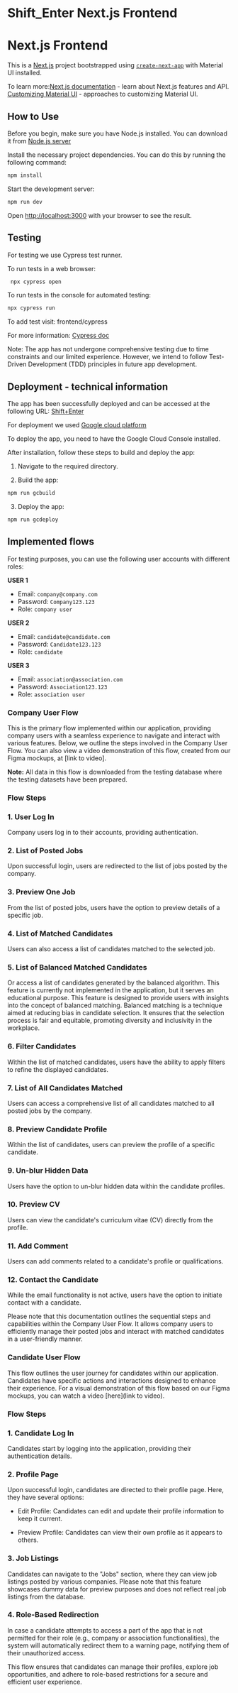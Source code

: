 # Shift_Enter Next.js Frontend

# Next.js Frontend

This is a [Next.js](https://nextjs.org/) project bootstrapped using [`create-next-app`](https://github.com/vercel/next.js/tree/canary/packages/create-next-app) with Material UI installed.

To learn more:[Next.js documentation](https://nextjs.org/docs) - learn about Next.js features and API.
[Customizing Material UI](https://mui.com/material-ui/customization/how-to-customize/) - approaches to customizing Material UI.

## How to Use

Before you begin, make sure you have Node.js installed. You can download it from [Node.js server](https://nodejs.org/en)

Install the necessary project dependencies. You can do this by running the following command:
```bash
npm install
```

Start the development server:

```bash
npm run dev
```

Open [http://localhost:3000](http://localhost:3000) with your browser to see the result.

## Testing
For testing we use Cypress test runner.

To run tests in a web browser:
```bash
 npx cypress open
```
To run tests in the console for automated testing: 
```bash
npx cypress run
```
To add test visit: frontend/cypress

For more information: [Cypress doc](https://docs.cypress.io/guides/core-concepts/introduction-to-cypress)

Note: The app has not undergone comprehensive testing due to time constraints and our limited experience. However, we intend to follow Test-Driven Development (TDD) principles in future app development.

## Deployment - technical information
The app has been successfully deployed and can be accessed at the following URL: [Shift+Enter](https://nextjsapp-iwghenktca-ew.a.run.app/)

For deployment we used [Google cloud platform](https://console.cloud.google.com/welcome?project=enter-400508)

To deploy the app, you need to have the Google Cloud Console installed.

After installation, follow these steps to build and deploy the app:

1. Navigate to the required directory.

2. Build the app:
```bash
npm run gcbuild 
```

3. Deploy the app:
```bash
npm run gcdeploy
```

## Implemented flows

For testing purposes, you can use the following user accounts with different roles:

**USER 1**

- Email: `company@company.com`
- Password: `Company123.123`
- Role: `company user`

**USER 2**

- Email: `candidate@candidate.com`
- Password: `Candidate123.123`
- Role: `candidate`

**USER 3**

- Email: `association@association.com`
- Password: `Association123.123`
- Role: `association user`

### Company User Flow
This is the primary flow implemented within our application, providing company users with a seamless experience to navigate and interact with various features. Below, we outline the steps involved in the Company User Flow. You can also view a video demonstration of this flow, created from our Figma mockups, at [link to video].

**Note:** All data in this flow is downloaded from the testing database where the testing datasets have been prepared.

### Flow Steps

### 1. User Log In
Company users log in to their accounts, providing authentication.

### 2. List of Posted Jobs
Upon successful login, users are redirected to the list of jobs posted by the company.

### 3. Preview One Job
From the list of posted jobs, users have the option to preview details of a specific job.

### 4. List of Matched Candidates
Users can also access a list of candidates matched to the selected job.

### 5. List of Balanced Matched Candidates
Or access a list of candidates generated by the balanced algorithm.
This feature is currently not implemented in the application, but it serves an educational purpose. This feature is designed to provide users with insights into the concept of balanced matching.
Balanced matching is a technique aimed at reducing bias in candidate selection. It ensures that the selection process is fair and equitable, promoting diversity and inclusivity in the workplace.

### 6. Filter Candidates
Within the list of matched candidates, users have the ability to apply filters to refine the displayed candidates.

### 7. List of All Candidates Matched
Users can access a comprehensive list of all candidates matched to all posted jobs by the company.

### 8. Preview Candidate Profile
Within the list of candidates, users can preview the profile of a specific candidate.

### 9. Un-blur Hidden Data
Users have the option to un-blur hidden data within the candidate profiles.

### 10. Preview CV
Users can view the candidate's curriculum vitae (CV) directly from the profile.

### 11. Add Comment
Users can add comments related to a candidate's profile or qualifications.

### 12. Contact the Candidate
While the email functionality is not active, users have the option to initiate contact with a candidate.

Please note that this documentation outlines the sequential steps and capabilities within the Company User Flow. 
It allows company users to efficiently manage their posted jobs and interact with matched candidates in a user-friendly manner.

### Candidate User Flow

This flow outlines the user journey for candidates within our application. Candidates have specific actions and interactions designed to enhance their experience.
For a visual demonstration of this flow based on our Figma mockups, you can watch a video [here](link to video).

### Flow Steps

### 1. Candidate Log In
Candidates start by logging into the application, providing their authentication details.

### 2. Profile Page
Upon successful login, candidates are directed to their profile page. Here, they have several options:

- Edit Profile:
Candidates can edit and update their profile information to keep it current.

- Preview Profile:
Candidates can view their own profile as it appears to others.

### 3. Job Listings
   Candidates can navigate to the "Jobs" section, where they can view job listings posted by various companies. Please note that this feature showcases dummy data for preview purposes and does not reflect real job listings from the database.

### 4. Role-Based Redirection
   In case a candidate attempts to access a part of the app that is not permitted for their role (e.g., company or association functionalities), the system will automatically redirect them to a warning page, notifying them of their unauthorized access.

This flow ensures that candidates can manage their profiles, explore job opportunities, and adhere to role-based restrictions for a secure and efficient user experience.

